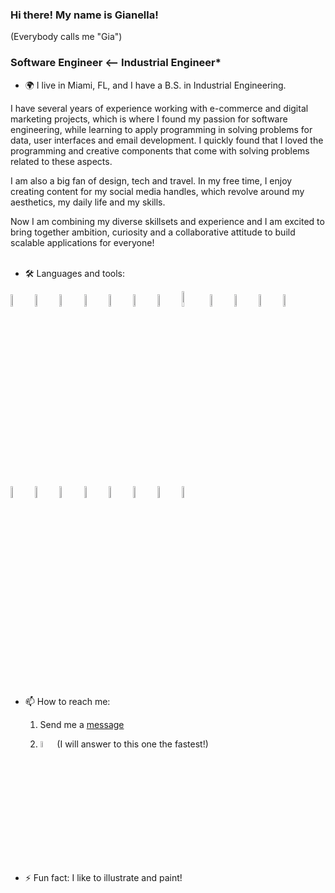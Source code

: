 ### Hi there! My name is Gianella! 
(Everybody calls me "Gia")

### Software Engineer <-- Industrial Engineer*

- 🌍 I live in Miami, FL, and I have a B.S. in Industrial Engineering.


I have several years of experience working with e-commerce and digital marketing projects, which is where I found my passion for software engineering, while learning to apply programming in solving problems for data, user interfaces and email development. I quickly found that I loved the programming and creative components that come with solving problems related to these aspects.

I am also a big fan of design, tech and travel. In my free time, I enjoy creating content for my social media handles, which revolve around my aesthetics, my daily life and my skills.

Now I am combining my diverse skillsets and experience and I am excited to bring together ambition, curiosity and a collaborative attitude to build scalable applications for everyone!
<br><br>

- 🛠️ Languages and tools:

<div> 
<img src="https://cdn.jsdelivr.net/gh/devicons/devicon/icons/html5/html5-original.svg" title="HTML5" alt="HTML5" width="7%"/>
          
<img src="https://cdn.jsdelivr.net/gh/devicons/devicon/icons/css3/css3-original.svg" title="CSS3" alt="CSS3" width="7%"/>

<img src="https://cdn.jsdelivr.net/gh/devicons/devicon/icons/javascript/javascript-original.svg" title="Javascript" alt="Javascript" width="7%"/>

<img src="https://cdn.jsdelivr.net/gh/devicons/devicon/icons/react/react-original.svg" title="react" alt="react" width="7%"/>

<img src="https://cdn.jsdelivr.net/gh/devicons/devicon/icons/bootstrap/bootstrap-original.svg" title="bootstrap" alt="bootstrap" width="7%" />

<img src="https://cdn.jsdelivr.net/gh/devicons/devicon/icons/nodejs/nodejs-original-wordmark.svg" title="nodejs" alt="nodejs" width="7%"/>

<img src="https://cdn.jsdelivr.net/gh/devicons/devicon/icons/npm/npm-original-wordmark.svg" title="npm" alt="npm" width="7%"/>
          
<img src="https://cdn.jsdelivr.net/gh/devicons/devicon/icons/express/express-original.svg" title="express" alt="express" width="8%"/>

<img src="https://cdn.jsdelivr.net/gh/devicons/devicon/icons/git/git-plain-wordmark.svg" title="git" alt="git" width="7%" />       

<img src="https://cdn.jsdelivr.net/gh/devicons/devicon/icons/python/python-original-wordmark.svg" title="python" alt="python" width="7%"/>
          
<img src="https://cdn.jsdelivr.net/gh/devicons/devicon/icons/django/django-plain.svg" title="django" alt="django" width="7%"/>
              
<img src="https://cdn.jsdelivr.net/gh/devicons/devicon/icons/photoshop/photoshop-plain.svg" title="vscode" alt="vscode" width="7%"/>

<img src="https://cdn.jsdelivr.net/gh/devicons/devicon/icons/foundation/foundation-original-wordmark.svg" title="foundation" alt="foundation" width="7%"  />
          
<img src="https://cdn.jsdelivr.net/gh/devicons/devicon/icons/illustrator/illustrator-plain.svg" title="illustrator" alt="illustrator" width="7%" />

<img src="https://cdn.jsdelivr.net/gh/devicons/devicon/icons/figma/figma-original.svg" title="figma" alt="figma" width="7%" />

<img src="https://cdn.jsdelivr.net/gh/devicons/devicon/icons/canva/canva-original.svg" title="canva" alt="canva" width="7%" />
                
<img src="https://cdn.jsdelivr.net/gh/devicons/devicon/icons/vscode/vscode-original.svg" title="photoshop" alt="photoshop" width="7%"/>

<img src="https://cdn.jsdelivr.net/gh/devicons/devicon/icons/webpack/webpack-original.svg" title="webpack" alt="webpack" width="7%"/>

<img src="https://cdn.jsdelivr.net/gh/devicons/devicon/icons/mongodb/mongodb-plain-wordmark.svg" title="mongodb" alt="mongodb" width="7%" />
          
<img src="https://cdn.jsdelivr.net/gh/devicons/devicon/icons/postgresql/postgresql-plain-wordmark.svg" title="postgreSQL" alt="postgreSQL" width="7%"/>

</div>

<br><br>
- 📫 How to reach me:

	1. Send me a [message](https://gianellin.github.io/portfolio_website/#contact)


	1. <a href="https://www.linkedin.com/in/gianellacch/"><img src="https://cdn.jsdelivr.net/gh/devicons/devicon/icons/linkedin/linkedin-original.svg" title="linkedin" alt="linkedin" width="5%" ></a> (I will answer to this one the fastest!)

- ⚡ Fun fact: I like to illustrate and paint!

